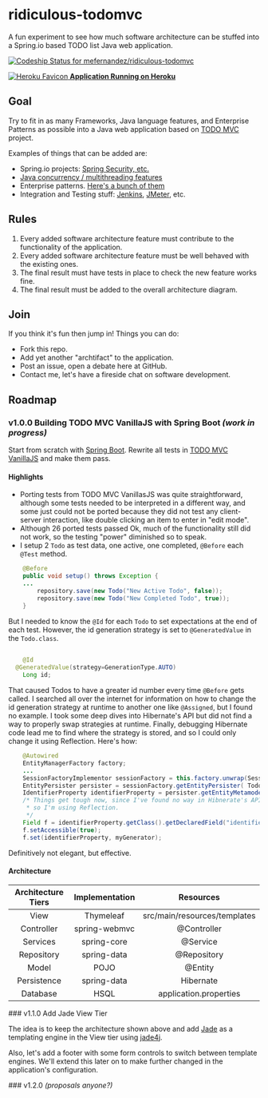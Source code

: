 # ridiculous-todomvc

A fun experiment to see how much software architecture can be stuffed into a Spring.io based TODO list Java web application.

[ ![Codeship Status for mefernandez/ridiculous-todomvc](https://www.codeship.io/projects/01bf8030-448c-0132-c733-5ea9e4cf64c6/status)](https://www.codeship.io/projects/44841)

[ ![Heroku Favicon](https://github.com/heroku/favicon/raw/master/favicon.iconset/icon_32x32.png) **Application Running on Heroku**](https://pure-hamlet-7867.herokuapp.com/)

## Goal

Try to fit in as many Frameworks, Java language features, and Enterprise Patterns as possible into a Java web application based on [TODO MVC](http://todomvc.com/) project.

Examples of things that can be added are: 
- Spring.io projects: [Spring Security, etc.](http://spring.io/docs)
- [Java concurrency / multithreading features](http://docs.oracle.com/javase/tutorial/essential/concurrency/)
- Enterprise patterns. [Here's a bunch of them](http://martinfowler.com/articles/enterprisePatterns.html)
- Integration and Testing stuff: [Jenkins](http://jenkins-ci.org/), [JMeter](http://jmeter.apache.org/), etc.

## Rules

1. Every added software architecture feature must contribute to the functionality of the application.
2. Every added software architecture feature must be well behaved with the existing ones.
3. The final result must have tests in place to check the new feature works fine.
4. The final result must be added to the overall architecture diagram.

## Join

If you think it's fun then jump in! 
Things you can do:
- Fork this repo.
- Add yet another "archtifact" to the application.
- Post an issue, open a debate here at GitHub.
- Contact me, let's have a fireside chat on software development.

## Roadmap

### v1.0.0 Building TODO MVC VanillaJS with Spring Boot _(work in progress)_

Start from scratch with [Spring Boot](http://projects.spring.io/spring-boot/).
Rewrite all tests in [TODO MVC VanillaJS](https://github.com/tastejs/todomvc/tree/gh-pages/examples/vanillajs) and make them pass.

#### Highlights
- Porting tests from TODO MVC VanillasJS was quite straightforward, although some tests needed to be interpreted in a different way, and some just could not be ported because they did not test any client-server interaction, like double clicking an item to enter in "edit mode".
- Although 26 ported tests passed Ok, much of the functionality still did not work, so the testing "power" diminished so to speak.
- I setup 2 `Todo` as test data, one active, one completed, `@Before` each `@Test` method. 
```java
	@Before
	public void setup() throws Exception {
    ...
		repository.save(new Todo("New Active Todo", false));
		repository.save(new Todo("New Completed Todo", true));
	}
```
But I needed to know the `@Id` for each `Todo` to set expectations at the end of each test. However, the id generation strategy is set to `@GeneratedValue` in the `Todo.class`. 
```java
	
	@Id
  @GeneratedValue(strategy=GenerationType.AUTO)
	Long id;
````
That caused Todos to have a greater id number every time `@Before` gets called. I searched all over the internet for information on how to change the id generation strategy at runtime to another one like `@Assigned`, but I found no example. I took some deep dives into Hibernate's API but did not find a way to properly swap strategies at runtime. Finally, debugging Hibernate code lead me to find where the strategy is stored, and so I could only change it using Reflection. Here's how:
```java
	@Autowired
	EntityManagerFactory factory;
	...
	SessionFactoryImplementor sessionFactory = this.factory.unwrap(SessionFactoryImplementor.class);
	EntityPersister persister = sessionFactory.getEntityPersister( Todo.class.getName() );
	IdentifierProperty identifierProperty = persister.getEntityMetamodel().getIdentifierProperty();
	/* Things get tough now, since I've found no way in Hibnerate's API to set a different Generator,
	 * so I'm using Reflection.
	 */
	Field f = identifierProperty.getClass().getDeclaredField("identifierGenerator");
	f.setAccessible(true);
	f.set(identifierProperty, myGenerator);
```
Definitively not elegant, but effective.

#### Architecture

|Architecture Tiers|Implementation      |Resources                               |
|:----------------:|:------------------:|:--------------------------------------:|
|View              |Thymeleaf           |src/main/resources/templates            |
|Controller        |spring-webmvc       |@Controller                             |
|Services          |spring-core         |@Service                                |
|Repository        |spring-data         |@Repository                             |
|Model             |POJO                |@Entity                                 |
|Persistence       |spring-data         |Hibernate                               |
|Database          |HSQL                |application.properties                  |


### v1.1.0 Add Jade View Tier

The idea is to keep the architecture shown above and add [Jade](http://jade-lang.com/) as a templating engine in the View tier using [jade4j](https://github.com/neuland/jade4j).

Also, let's add a footer with some form controls to switch between template engines. 
We'll extend this later on to make further changed in the application's configuration.


### v1.2.0 _(proposals anyone?)_

